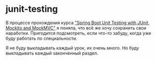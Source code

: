 # junit-testing
В процессе прохождения курса 
["Spring Boot Unit Testing with JUnit, Mockito and MockMVC"](https://www.udemy.com/course/spring-boot-unit-testing/) 
я поняла, что всё же хочу сохранить свои наработки. Пригодится подсмотреть, если что-то забуду, когда уже буду
работать по специальности.

Я не буду выкладывать каждый урок, их очень много. Но буду выкладывать каждый законченный раздел.